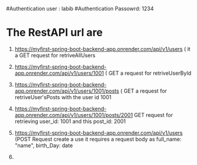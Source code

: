 
#Authentication user : labib
#Authentication Passowrd: 1234

# The RestAPI url are
1. https://myfirst-spring-boot-backend-app.onrender.com/api/v1/users ( it a GET request for retriveAllUsers
2. https://myfirst-spring-boot-backend-app.onrender.com/api/v1/users/1001 ( GET a request for retriveUserById
3. https://myfirst-spring-boot-backend-app.onrender.com/api/v1/users/1001/posts ( GET a request for retriveUser'sPosts with the user id 1001
4. https://myfirst-spring-boot-backend-app.onrender.com/api/v1/users/1001/posts/2001 GET request for retrieving user_id: 1001 and this post_id: 2001

5. https://myfirst-spring-boot-backend-app.onrender.com/api/v1/users (POST Request create a use it requires a request body as full_name: "name", birth_Day: date

6. 
